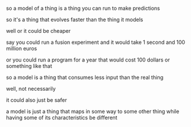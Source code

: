 #

so a model of a thing  is a thing you can run
to make predictions


so it's a thing that evolves faster than the thing it models

well or it could be cheaper

say you could run a fusion experiment and it would take 1 second and 100 million
euros

or you could run a program for a year that would cost 100 dollars or
something like that

so a model is a thing that consumes less input than the real thing

well, not necessarily

it could also just be safer

a model is just a thing that maps in some way to some other thing while having
some of its characteristics be different

